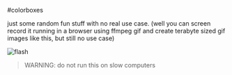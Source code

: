 #colorboxes

just some random fun stuff with no real use case. (well you can screen record it running in a browser using ffmpeg gif and create terabyte sized gif images like this, but still no use case)

![flash](https://github.com/p13rnd/colorboxes/blob/master/colorboxes.gif)

> WARNING: do not run this on slow computers
